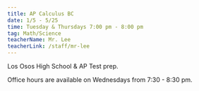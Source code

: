 ```yaml
---
title: AP Calculus BC
date: 1/5 - 5/25
time: Tuesday & Thursdays 7:00 pm - 8:00 pm
tag: Math/Science
teacherName: Mr. Lee
teacherLink: /staff/mr-lee
---
```


Los Osos High School & AP Test prep.

Office hours are available on Wednesdays from 7:30 - 8:30 pm.
